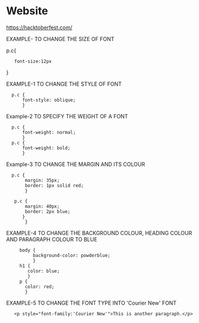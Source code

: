 # Website
https://hacktoberfest.com/



EXAMPLE- TO CHANGE THE SIZE OF FONT

 p.c{
   
       font-size:12px 
<!--you can set any font size in pixels (px) or rem or em    -->
 }

EXAMPLE-1 TO CHANGE THE STYLE OF FONT

      p.c {
          font-style: oblique;
          }

Example-2 TO SPECIFY THE WEIGHT OF A FONT
  
      p.c {
          font-weight: normal;
          }
      p.c {
          font-weight: bold;
          }
          
Example-3 TO CHANGE THE MARGIN AND ITS COLOUR

      p.c {
           margin: 35px;
           border: 1px solid red;
           }

       p.c {
           margin: 40px;
           border: 2px blue;
          }
           }
EXAMPLE-4 TO CHANGE THE BACKGROUND COLOUR, HEADING COLOUR AND PARAGRAPH COLOUR TO BLUE

         body {
              background-color: powderblue;
              }
         h1 {
            color: blue;
            }
         p {
           color: red;
           }
EXAMPLE-5 TO CHANGE THE FONT TYPE INTO 'Courier New' FONT

       <p style="font-family:'Courier New'">This is another paragraph.</p>
